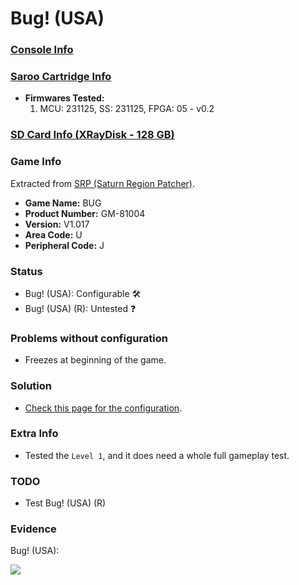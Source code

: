 # Bug! (USA)

### [Console Info](../../../../../Info/Consoles/VA13/README.md)

### [Saroo Cartridge Info](../../../../../Info/Cartridges/RetroGameParadiseStore/1.32F/README.md)

- <b>Firmwares Tested:</b>
  1. MCU: 231125, SS: 231125, FPGA: 05 - v0.2

### [SD Card Info (XRayDisk - 128 GB)](../../../../../Info/SdCards/XRayDisk/128GB/fat32/README.md)

### Game Info

Extracted from [SRP (Saturn Region Patcher)](https://segaxtreme.net/resources/saturn-region-patcher.81/download).

- <b>Game Name:</b> BUG
- <b>Product Number:</b> GM-81004
- <b>Version:</b> V1.017
- <b>Area Code:</b> U
- <b>Peripheral Code:</b> J

### Status

- Bug! (USA): Configurable :hammer_and_wrench:
- Bug! (USA) (R): Untested :question:

### Problems without configuration

- Freezes at beginning of the game.

### Solution

- [Check this page for the configuration](https://github.com/williamdsw/saroo-configuration-list/blob/master/Regions/Retails/USA/GM-81004/README.md).

### Extra Info

- Tested the `Level 1`, and it does need a whole full gameplay test.

### TODO

- Test Bug! (USA) (R)

### Evidence

Bug! (USA):

[![](https://img.youtube.com/vi/P4SlEjedq0Q/0.jpg)](https://www.youtube.com/watch?v=P4SlEjedq0Q)
